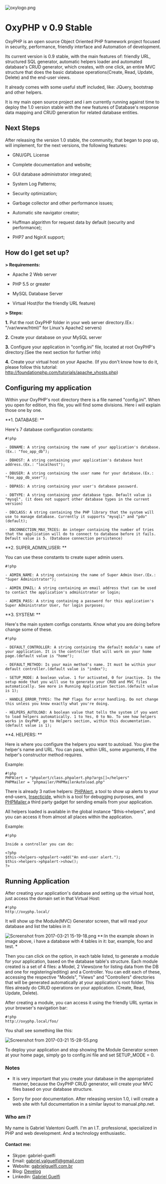 ![oxylogo.png](https://bitbucket.org/repo/p6xdM7/images/2318018827-oxylogo.png)

# OxyPHP v 0.9 Stable #

OxyPHP is an open source Object Oriented PHP framework project focused in security, performance, friendly interface and Automation of development.

Its current version is 0.9 stable, with the main features of: friendly URL, structured SQL generator, automatic helpers loader and automated database's CRUD generator, which creates, with one click, an entire MVC structure that does the basic database operations(Create, Read, Update, Delete) and the end-user views.

It already comes with some useful stuff included, like: JQuery, bootstrap and other helpers.

It is my main open source project and i am currently running against time to deploy the 1.0 version stable with the new features of Database's response data mapping and CRUD generation for related database entities.



## Next Steps ##


After releasing the version 1.0 stable, the community, that began to pop up, will implement, for the next versions, the following features:

- GNU/GPL License

- Complete documentation and website;

- GUI database administrator integrated;

- System Log Patterns;

- Security optimization;

- Garbage collector and other performance issues;

- Automatic site navigator creator;

- Huffman algorithm for request data by default (security and performance);

- PHP7 and NginX support;



## How do I get set up? ##


**> Requirements:**

- Apache 2 Web server

- PHP 5.5 or greater

- MySQL Database Server

- Virtual Host(for the friendly URL feature)


**> Steps:**

**1.** Put the root OxyPHP folder in your web server directory.(Ex.: "/var/www/html/" for Linux's Apache2 servers)

**2.** Create your database on your MySQL server

**3.** Configure your application in "config.ini" file, located at root OxyPHP's directory.(See the next section for further info)

**4.** Create your virtual host on your Apache. (If you don't know how to do it, please follow this tutorial: http://foundationphp.com/tutorials/apache_vhosts.php)



## Configuring my application ##

Within your OxyPHP's root directory there is a file named "config.ini". When you open for edition, this file, you will find some divisions. Here i will explain those one by one.

**1. DATABASE: ** 

Here's 7 database configuration constants:
```
#!php

- DBNAME: A string containing the name of your application's database.(Ex.: "foo_app_db");

- DBHOST: A string containing your application's database host address.(Ex.: "localhost");

- DBUSER: A string containing the user name for your database.(Ex.: "foo_app_db_user");

- DBPASS: A string containing your user's database password.

- DBTYPE: A string containing your database type. Default value is "mysql". (it does not support other database types in the current version)

- DBCLASS: A string containing the PHP library that the system will use to manage database. Currently it supports "mysqli" and "pdo"(default);

- DBCONNECTION_MAX_TRIES: An integer containing the number of tries that the application will do to connect to database before it fails. Default value is 5. (Database connection persistence)

```

**2. SUPER_ADMIN_USER: **

You can use these constants to create super admin users.

```
#!php

- ADMIN_NAME: A string containing the name of Super Admin User.(Ex.: "Super Administrator");

- ADMIN_EMAIL: A string containing an email address that can be used to contact the application's administrator or login;

- ADMIN_PASS: A string containing a password for this application's Super Administrator User, for login purposes;

```

**3. SYSTEM: **

Here's the main system configs constants. Know what you are doing before change some of these.

```
#!php

- DEFAULT_CONTROLLER: A string containing the default module's name of your application. It is the controller that will work on your home page.(default value is "home");

- DEFAULT_METHOD: Is your main method's name. It must be within your default controller.(default value is "index");

- SETUP_MODE: A boolean value. 1 for activated, 0 for inactive. Is the setup mode that you will use to generate your CRUD and MVC files automatically. See more in Running Application Section.(default value is 1);

- HANDLE_ERROR_TYPES: The PHP flags for error handling. Do not change this unless you know exactly what you're doing.

- HELPERS_AUTOLOAD: A boolean value that tells the system if you want to load helpers automatically. 1 to Yes, 0 to No. To see how helpers works in OxyPHP, go to Helpers section, within this documentation.(default value is 1);

```

**4. HELPERS: **

Here is where you configure the helpers you want to autoload. You give the helper's name and URL. You can pass, within URL, some arguments, if the helper's constructor method requires.

Example:
```
#!php
PHPAlert = "phpalert/class.phpalert.php?args[]=/helpers"
PHPMailer = "phpmailer/PHPMailerAutoload.php"
```
There is already 3 native helpers: [PHPAlert](https://bitbucket.org/gabriel-guelfi/php-alert), a tool to show up alerts to your end-users, [Insecticide](https://bitbucket.org/gabriel-guelfi/insecticide), which is a tool for debugging purposes, and [PHPMailer](https://github.com/PHPMailer/PHPMailer),a third party gadget for sending emails from your application.

All helpers loaded is available in the global instance "$this->helpers", and you can access it from almost all places within the application.

Example:
```
#!php

Inside a controller you can do:

<?php
$this->helpers->phpalert->add("An end-user alert.");
$this->helpers->phpalert->show();
?>
```



## Running Application ##

After creating your application's database and setting up the virtual host, just access the domain set in that Virtual Host:

```
#!php
http://oxyphp.local/
```

It will show up the Module(MVC) Generator screen, that will read your database and list the tables in it:

![Screenshot from 2017-03-21 15-19-18.png](https://bitbucket.org/repo/p6xdM7/images/3280251291-Screenshot%20from%202017-03-21%2015-19-18.png)
**:In the example shown in image above, i have a database with 4 tables in it: bar, example, foo and test.
*


Then you can click on the option, in each table listed, to generate a module for your application, based on the database table's structure. Each module created is a set of 4 files: a Model, 2 Views(one for listing data from the DB and one for registering/editing) and a Controller. You can edit each of these, accessing the respective "Models", "Views" and "Controllers" directories that will be generated automatically at your application's root folder. This files already do CRUD operations on your application. (Create, Read, Update, Delete).

After creating a module, you can access it using the friendly URL syntax in your browser's navigation bar:

```
#!php
http://oxyphp.local/foo/
```

You shall see something like this:

![Screenshot from 2017-03-21 15-28-55.png](https://bitbucket.org/repo/p6xdM7/images/1366632440-Screenshot%20from%202017-03-21%2015-28-55.png)

To deploy your application and stop showing the Module Generator screen at your home page, simply go to config.ini file and set SETUP_MODE = 0.



### Notes ###

- It is very important that you create your database in the appropriated manner, because the OxyPHP CRUD generator, will create your MVC files based on your database structure.

- Sorry for poor documentation. After releasing version 1.0, i will create a web site with full documentation in a similar layout to manual.php.net.



### Who am i? ###

My name is Gabriel Valentoni Guelfi. I'm an I.T. professional, specialized in PHP and web development. And a technology enthusiastic.

#### Contact me: ####
* Skype: gabriel-guelfi
* Email: gabriel.valguelfi@gmail.com
* Website: [gabrielguelfi.com.br](http://gabrielguelfi.com.br)
* Blog: [Develog](http://blog.gabrielguelfi.com.br)
* Linkedin: [Gabriel Guelfi](https://br.linkedin.com/in/gabriel-valentoni-guelfi-30ba8b4b)